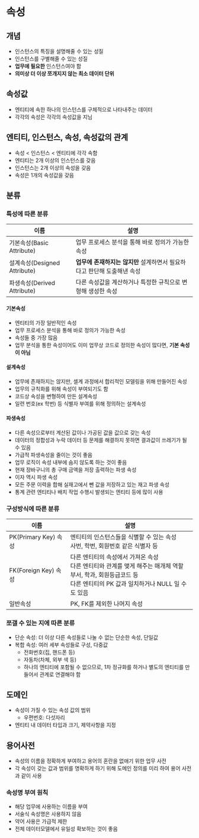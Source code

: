 # 속성

## 개념

- 인스턴스의 특징을 설명해줄 수 있는 성질
- 인스턴스를 구별해줄 수 있는 성질
- **업무에 필요한** 인스턴스여야 함
- **의미상 더 이상 쪼개지지 않는 최소 데이터 단위**



## 속성값

- 엔티티에 속한 하나의 인스턴스를 구체적으로 나타내주는 데이터
- 각각의 속성은 각각의 속성값을 지님



## 엔티티, 인스턴스, 속성, 속성값의 관계

- 속성 < 인스턴스 < 엔티티에 각각 속함
- 엔티티는 2개 이상의 인스턴스를 갖음
- 인스턴스는 2개 이상의 속성을 갖음
- 속성은 1개의 속성값을 갖음



## 분류

### 특성에 따른 분류

| 이름                         | 설명                                                         |
| ---------------------------- | ------------------------------------------------------------ |
| 기본속성(Basic Attribute)    | 업무 프로세스 분석을 통해 바로 정의가 가능한 속성            |
| 설계속성(Designed Attribute) | **업무에 존재하지는 않지만** 설계하면서 필요하다고 판단해 도출해낸 속성 |
| 파생속성(Derived Attribute)  | 다른 속성값을 계산하거나 특정한 규칙으로 변형해 생성한 속성  |

#### 기본속성

- 엔티티의 가장 일반적인 속성
- 업무 프로세스 분석을 통해 바로 정의가 가능한 속성
- 속성들 중 가장 많음
- 업무 분석을 통한 속성이어도 이미 업무상 코드로 정의한 속성이 많다면, **기본 속성이 아님**



#### 설계속성

- 업무에 존재하지는 않지만, 셀계 과정에서 합리적인 모델링을 위해 만들어진 속성
- 업무의 규칙화를 위해 속성이 부여되기도 함
- 코드상 속성을 변형하여 만든 설계속성
- 일련 번호(ex 학번) 등 식별자 부여를 위해 정의하는 설계속성



#### 파생속성

- 다른 속성으로부터 계산된 값이나 가공된 값을 값으로 갖는 속성
- 데이터의 정합성과 누락 데이터 등 문제를 해결하지 못하면 결과값이 쓰레기가 될 수 있음
- 가급적 파생속성을 줄이는 것이 좋음
- 업무 로직이 속성 내부에 숨지 않도록 하는 것이 좋음
- 현재 장바구니의 총 구매 금액을 저장 출력하는 파생 속성
- 이자 역시 파생 속성
- 모든 주문 이력을 합해 실재고에서 뺀 값을 저장하고 있는 재고 파생 속성
- 통계 관련 엔티티나 배치 작업 수행시 발생되는 엔티티 등에 많이 사용



### 구성방식에 따른 분류

| 이름                 | 설명                                                         |
| -------------------- | ------------------------------------------------------------ |
| PK(Primary Key) 속성 | 엔티티의 인스턴스들을 식별할 수 있는 속성<br />사번, 학번, 회원번호 같은 식별자 등 |
| FK(Foreign Key) 속성 | 다른 엔티티의 속성에서 가져온 속성<br />다른 엔티티와 관계를 맺게 해주는 매개체 역할<br />부서, 학과, 회원등급코드 등<br />다른 엔티티의 PK 값과 일치하거나 NULL 일 수도 있음 |
| 일반속성             | PK, FK를 제외한 나머지 속성                                  |



### 쪼갤 수 있는 지에 따른 분류

- 단순 속성: 더 이상 다른 속성들로 나눌 수 없는 단순한 속성, 단일값
- 복합 속성: 여러 세부 속성들로 구성, 다중값
  - 전화번호(집, 핸드폰 등)
  - 자동차(차체, 외부 색 등)
  - 하나의 엔티티에 포함될 수 없으므로, 1차 정규화를 하거나 별도의 엔티티를 만들어서 관계로 연결해야 함



## 도메인

- 속성이 가질 수 있는 속성 값의 범위
  - 우편번호: 다섯자리
- 엔티티 내 데이터 타입과 크기, 제약사항을 지정



## 용어사전

- 속성의 이름을 정확하게 부여하고 용어의 혼란을 없애기 위한 업무 사전
- 각 속성이 갖는 값과 범위를 명확하게 하기 위해 도메인 정의를 미리 하여 용어 사전과 같이 사용

### 속성명 부여 원칙

- 해당 업무에 사용하는 이름을 부여
- 서술식 속성명은 사용하지 않음
- 약어 사용은 가급적 제한
- 전체 데이터모델에서 유일성 확보하는 것이 좋음

